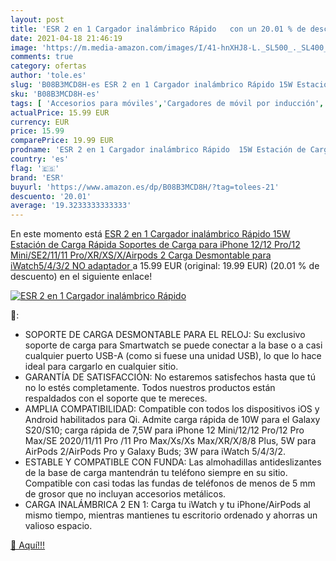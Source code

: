 ```yaml
---
layout: post
title: 'ESR 2 en 1 Cargador inalámbrico Rápido   con un 20.01 % de descuento'
date: 2021-04-18 21:46:19
image: 'https://m.media-amazon.com/images/I/41-hnXHJ8-L._SL500_._SL400_.jpg'
comments: true
category: ofertas
author: 'tole.es'
slug: 'B08B3MCD8H-es ESR 2 en 1 Cargador inalámbrico Rápido 15W Estación de...'
sku: 'B08B3MCD8H-es'
tags: [ 'Accesorios para móviles','Cargadores de móvil por inducción','Cargadores para móviles','Comunicación móvil y accesorios','Electrónica','esr','iphone', ]
actualPrice: 15.99 EUR
currency: EUR
price: 15.99
comparePrice: 19.99 EUR
prodname: 'ESR 2 en 1 Cargador inalámbrico Rápido  15W Estación de Carga Rápida Soportes de Carga para iPhone 12/12 Pro/12 Mini/SE2/11/11 Pro/XR/XS/X/Airpods 2  Carga Desmontable para iWatch5/4/3/2 NO adaptador '
country: 'es'
flag: '🇪🇸'
brand: 'ESR'
buyurl: 'https://www.amazon.es/dp/B08B3MCD8H/?tag=tolees-21'
descuento: '20.01'
average: '19.3233333333333'
---
```


En este momento está [ESR 2 en 1 Cargador inalámbrico Rápido  15W Estación de Carga Rápida Soportes de Carga para iPhone 12/12 Pro/12 Mini/SE2/11/11 Pro/XR/XS/X/Airpods 2  Carga Desmontable para iWatch5/4/3/2 NO adaptador ](https://www.amazon.es/dp/B08B3MCD8H/?tag=tolees-21) a 15.99 EUR (original: 19.99 EUR) (20.01 %  de descuento) en el siguiente enlace!

[![ESR 2 en 1 Cargador inalámbrico Rápido  ](https://m.media-amazon.com/images/I/41-hnXHJ8-L._SL500_._SL400_.jpg)](https://www.amazon.es/dp/B08B3MCD8H/?tag=tolees-21)

🔎:

- SOPORTE DE CARGA DESMONTABLE PARA EL RELOJ: Su exclusivo soporte de carga para Smartwatch se puede conectar a la base o a casi cualquier puerto USB-A (como si fuese una unidad USB), lo que lo hace ideal para cargarlo en cualquier sitio.
- GARANTÍA DE SATISFACCIÓN: No estaremos satisfechos hasta que tú no lo estés completamente. Todos nuestros productos están respaldados con el soporte que te mereces.
- AMPLIA COMPATIBILIDAD: Compatible con todos los dispositivos iOS y Android habilitados para Qi. Admite carga rápida de 10W para el Galaxy S20/S10; carga rápida de 7,5W para iPhone 12 Mini/12/12 Pro/12 Pro Max/SE 2020/11/11 Pro /11 Pro Max/Xs/Xs Max/XR/X/8/8 Plus, 5W para AirPods 2/AirPods Pro y Galaxy Buds; 3W para iWatch 5/4/3/2.
- ESTABLE Y COMPATIBLE CON FUNDA: Las almohadillas antideslizantes de la base de carga mantendrán tu teléfono siempre en su sitio. Compatible con casi todas las fundas de teléfonos de menos de 5 mm de grosor que no incluyan accesorios metálicos.
- CARGA INALÁMBRICA 2 EN 1: Carga tu iWatch y tu iPhone/AirPods al mismo tiempo, mientras mantienes tu escritorio ordenado y ahorras un valioso espacio.

[🛒 Aquí!!!](https://www.amazon.es/dp/B08B3MCD8H/?tag=tolees-21)
